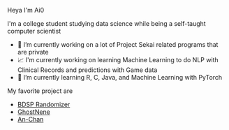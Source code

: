 Heya I'm Ai0

I'm a college student studying data science while being a self-taught computer scientist

- 🔭 I’m currently working on a lot of Project Sekai related programs that are private
- 📈 I'm currently working on learning Machine Learning to do NLP with Clinical Records and predictions with Game data
- 🌱 I’m currently learning R, C, Java, and Machine Learning with PyTorch

My favorite project are
- [BDSP Randomizer](https://github.com/Ai0796/BDSP-Randomizers)
- [GhostNene](https://github.com/Ai0796/RoboNene)
- [An-Chan](https://github.com/Ai0796/An-Chan)

<!--
**Ai0796/Ai0796** is a ✨ _special_ ✨ repository because its `README.md` (this file) appears on your GitHub profile.

Here are some ideas to get you started:

- 🔭 I’m currently working on ...
- 🌱 I’m currently learning ...
- 👯 I’m looking to collaborate on ...
- 🤔 I’m looking for help with ...
- 💬 Ask me about ...
- 📫 How to reach me: ...
- 😄 Pronouns: ...
- ⚡ Fun fact: ...
-->
